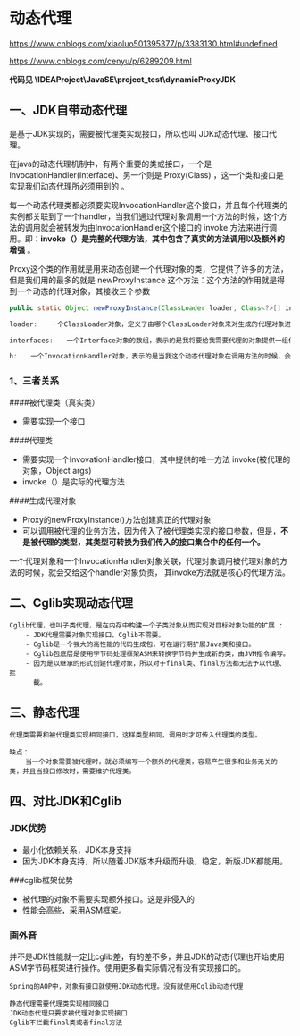 # 动态代理

https://www.cnblogs.com/xiaoluo501395377/p/3383130.html#undefined

https://www.cnblogs.com/cenyu/p/6289209.html

**代码见 \IDEAProject\JavaSE\project_test\dynamicProxyJDK**





## 一、JDK自带动态代理

是基于JDK实现的，需要被代理类实现接口，所以也叫 JDK动态代理、接口代理。



在java的动态代理机制中，有两个重要的类或接口，一个是 InvocationHandler(Interface)、另一个则是 Proxy(Class)	，这一个类和接口是实现我们动态代理所必须用到的 。



每一个动态代理类都必须要实现InvocationHandler这个接口，并且每个代理类的实例都关联到了一个handler，当我们通过代理对象调用一个方法的时候，这个方法的调用就会被转发为由InvocationHandler这个接口的 invoke 方法来进行调用。即：**invoke（）是完整的代理方法，其中包含了真实的方法调用以及额外的增强** 。 



Proxy这个类的作用就是用来动态创建一个代理对象的类，它提供了许多的方法，但是我们用的最多的就是 newProxyInstance 这个方法：这个方法的作用就是得到一个动态的代理对象，其接收三个参数

```java
public static Object newProxyInstance(ClassLoader loader, Class<?>[] interfaces, InvocationHandler h) throws IllegalArgumentException

loader:　　一个ClassLoader对象，定义了由哪个ClassLoader对象来对生成的代理对象进行加载

interfaces:　　一个Interface对象的数组，表示的是我将要给我需要代理的对象提供一组什么接口，如果我提供了一组接口给它，那么这个代理对象就宣称实现了该接口(多态)，这样我就能调用这组接口中的方法了

h:　　一个InvocationHandler对象，表示的是当我这个动态代理对象在调用方法的时候，会关联到哪一个InvocationHandler对象上
```



### 1、三者关系



####被代理类（真实类）

* 需要实现一个接口

####代理类

* 需要实现一个InvovationHandler接口，其中提供的唯一方法 invoke(被代理的对象，Object args)
* invoke（）是实际的代理方法

####生成代理对象

* Proxy的newProxyInstance()方法创建真正的代理对象
* 可以调用被代理的业务方法，因为传入了被代理类实现的接口参数，但是，**不是被代理的类型，其类型可转换为我们传入的接口集合中的任何一个。**



一个代理对象和一个InvocationHandler对象关联，代理对象调用被代理对象的方法的时候，就会交给这个handler对象负责， 其invoke方法就是核心的代理方法。





## 二、Cglib实现动态代理



```
Cglib代理，也叫子类代理，是在内存中构建一个子类对象从而实现对目标对象功能的扩展 :
	- JDK代理需要对象实现接口，Cglib不需要。
	- Cglib是一个强大的高性能的代码生成包，可在运行期扩展Java类和接口。
	- Cglib包底层是使用字节码处理框架ASM来转换字节码并生成新的类，由JVM指令编写。
	- 因为是以继承的形式创建代理对象，所以对于final类、final方法都无法予以代理、拦
	  截。
```





## 三、静态代理

```
代理类需要和被代理类实现相同接口，这样类型相同，调用时才可传入代理类的类型。

缺点：
	当一个对象需要被代理时，就必须编写一个额外的代理类，容易产生很多和业务无关的类，并且当接口修改时，需要维护代理类。
```







## 四、对比JDK和Cglib

### JDK优势

* 最小化依赖关系，JDK本身支持
* 因为JDK本身支持，所以随着JDK版本升级而升级，稳定，新版JDK都能用。

###cglib框架优势

* 被代理的对象不需要实现额外接口。这是非侵入的
* 性能会高些，采用ASM框架。





### 画外音

并不是JDK性能就一定比cglib差，有的差不多，并且JDK的动态代理也开始使用ASM字节码框架进行操作。使用更多看实际情况有没有实现接口的。

```
Spring的AOP中，对象有接口就使用JDK动态代理。没有就使用Cglib动态代理

静态代理需要代理类实现相同接口
JDK动态代理只要求被代理对象实现接口
Cglib不拦截final类或者final方法
```









